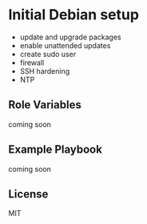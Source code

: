 # Initial Debian setup

- update and upgrade packages
- enable unattended updates
- create sudo user
- firewall
- SSH hardening
- NTP

## Role Variables

coming soon

## Example Playbook

coming soon

## License

MIT

